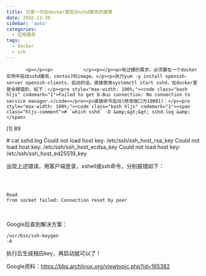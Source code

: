 ```yaml
---
title: 记录一次在docker里启动sshd服务的故障
date: 2016-11-30
sidebar: 'auto'
categories:
  - 应用服务
tags:
  - docker
  - ssh
---
```


           <p></p><p>           </p><p></p><p>有过硬的需求，必须要在一个docker实例中启动sshd服务，centos7的image。</p><p>执行yum -y install openssh-server openssh-clients，启动的话，直接使用systemctl start sshd，在docker里是会报错的，如下：</p><pre style="max-width: 100%;"><code class="bash hljs" codemark="1">Failed to get D-Bus connection: No connection to service manager.</code></pre><p>直接命令启动(修改端口为10001)：</p><pre style="max-width: 100%;"><code class="bash hljs" codemark="1"><span class="hljs-comment"># `which sshd` -D &amp;&gt;&gt; sshd.log &amp;</span>
[1] 89

<span class="hljs-comment"># cat sshd.log </span>
Could not load host key: /etc/ssh/ssh_host_rsa_key
Could not load host key: /etc/ssh/ssh_host_ecdsa_key
Could not load host key: /etc/ssh/ssh_host_ed25519_key

</code></pre><p>出现上述错误，用客户端登录，xshell或ssh命令，分别报错如下：</p><p><img src="http://static.saintic.com/interest.blog/blog/7374988656067656.png" alt=""><br></p><p><br></p><pre style="max-width: 100%;"><code class="bash hljs" codemark="1">Read from socket failed: Connection reset by peer
</code></pre><p><br></p><p>Google后查到解决方案：</p><code>/usr/bin/ssh-keygen -A</code><br><p>执行后生成相应key，再启动就可以了！<br></p>
        <p>Google资料：<a href="https://bbs.archlinux.org/viewtopic.php?id=165382" target="_blank">https://bbs.archlinux.org/viewtopic.php?id=165382</a></p>